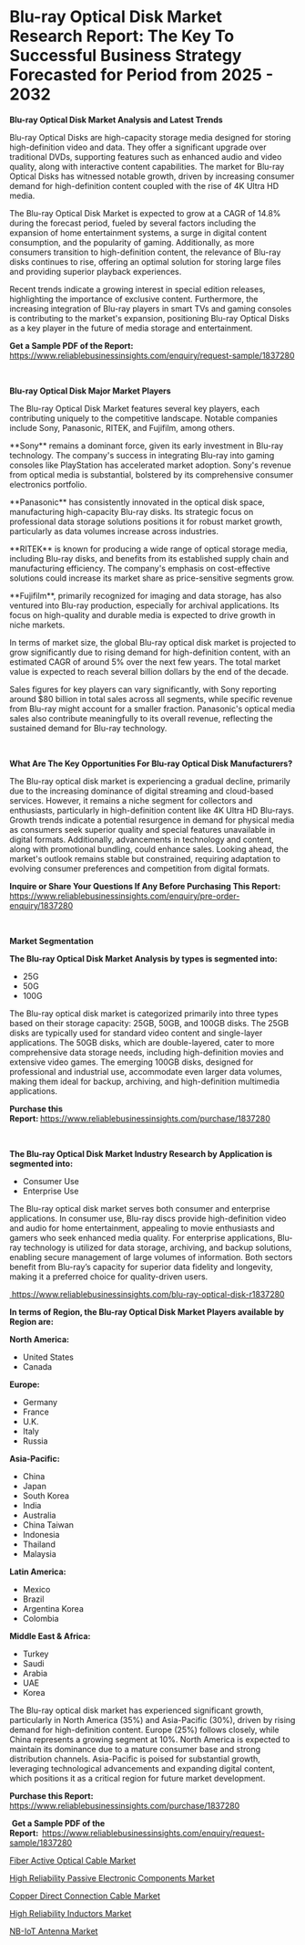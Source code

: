 <p><h1>Blu-ray Optical Disk Market Research Report: The Key To Successful Business Strategy Forecasted for Period from 2025 - 2032</h1></p><p><strong>Blu-ray Optical Disk Market Analysis and Latest Trends</strong></p>
<p><p>Blu-ray Optical Disks are high-capacity storage media designed for storing high-definition video and data. They offer a significant upgrade over traditional DVDs, supporting features such as enhanced audio and video quality, along with interactive content capabilities. The market for Blu-ray Optical Disks has witnessed notable growth, driven by increasing consumer demand for high-definition content coupled with the rise of 4K Ultra HD media.</p><p>The Blu-ray Optical Disk Market is expected to grow at a CAGR of 14.8% during the forecast period, fueled by several factors including the expansion of home entertainment systems, a surge in digital content consumption, and the popularity of gaming. Additionally, as more consumers transition to high-definition content, the relevance of Blu-ray disks continues to rise, offering an optimal solution for storing large files and providing superior playback experiences.</p><p>Recent trends indicate a growing interest in special edition releases, highlighting the importance of exclusive content. Furthermore, the increasing integration of Blu-ray players in smart TVs and gaming consoles is contributing to the market's expansion, positioning Blu-ray Optical Disks as a key player in the future of media storage and entertainment.</p></p>
<p><strong>Get a Sample PDF of the Report:&nbsp;</strong> <a href="https://www.reliablebusinessinsights.com/enquiry/request-sample/1837280?utm_campaign=57&utm_medium=2&utm_source=Github&utm_content=ia&utm_term=13022025&utm_id=blu-ray-optical-disk">https://www.reliablebusinessinsights.com/enquiry/request-sample/1837280</a></p>
<p>&nbsp;</p>
<p><strong>Blu-ray Optical Disk Major Market Players</strong></p>
<p><p>The Blu-ray Optical Disk Market features several key players, each contributing uniquely to the competitive landscape. Notable companies include Sony, Panasonic, RITEK, and Fujifilm, among others.</p><p>**Sony** remains a dominant force, given its early investment in Blu-ray technology. The company's success in integrating Blu-ray into gaming consoles like PlayStation has accelerated market adoption. Sony's revenue from optical media is substantial, bolstered by its comprehensive consumer electronics portfolio.</p><p>**Panasonic** has consistently innovated in the optical disk space, manufacturing high-capacity Blu-ray disks. Its strategic focus on professional data storage solutions positions it for robust market growth, particularly as data volumes increase across industries. </p><p>**RITEK** is known for producing a wide range of optical storage media, including Blu-ray disks, and benefits from its established supply chain and manufacturing efficiency. The company's emphasis on cost-effective solutions could increase its market share as price-sensitive segments grow.</p><p>**Fujifilm**, primarily recognized for imaging and data storage, has also ventured into Blu-ray production, especially for archival applications. Its focus on high-quality and durable media is expected to drive growth in niche markets.</p><p>In terms of market size, the global Blu-ray optical disk market is projected to grow significantly due to rising demand for high-definition content, with an estimated CAGR of around 5% over the next few years. The total market value is expected to reach several billion dollars by the end of the decade.</p><p>Sales figures for key players can vary significantly, with Sony reporting around $80 billion in total sales across all segments, while specific revenue from Blu-ray might account for a smaller fraction. Panasonic's optical media sales also contribute meaningfully to its overall revenue, reflecting the sustained demand for Blu-ray technology.</p></p>
<p>&nbsp;</p>
<p><strong>What Are The Key Opportunities For Blu-ray Optical Disk Manufacturers?</strong></p>
<p><p>The Blu-ray optical disk market is experiencing a gradual decline, primarily due to the increasing dominance of digital streaming and cloud-based services. However, it remains a niche segment for collectors and enthusiasts, particularly in high-definition content like 4K Ultra HD Blu-rays. Growth trends indicate a potential resurgence in demand for physical media as consumers seek superior quality and special features unavailable in digital formats. Additionally, advancements in technology and content, along with promotional bundling, could enhance sales. Looking ahead, the market's outlook remains stable but constrained, requiring adaptation to evolving consumer preferences and competition from digital formats.</p></p>
<p><strong>Inquire or Share Your Questions If Any Before Purchasing This Report:</strong> <a href="https://www.reliablebusinessinsights.com/enquiry/pre-order-enquiry/1837280?utm_campaign=57&utm_medium=2&utm_source=Github&utm_content=ia&utm_term=13022025&utm_id=blu-ray-optical-disk">https://www.reliablebusinessinsights.com/enquiry/pre-order-enquiry/1837280</a></p>
<p>&nbsp;</p>
<p><strong>Market Segmentation</strong></p>
<p><strong>The Blu-ray Optical Disk Market Analysis by types is segmented into:</strong></p>
<p><ul><li>25G</li><li>50G</li><li>100G</li></ul></p>
<p><p>The Blu-ray optical disk market is categorized primarily into three types based on their storage capacity: 25GB, 50GB, and 100GB disks. The 25GB disks are typically used for standard video content and single-layer applications. The 50GB disks, which are double-layered, cater to more comprehensive data storage needs, including high-definition movies and extensive video games. The emerging 100GB disks, designed for professional and industrial use, accommodate even larger data volumes, making them ideal for backup, archiving, and high-definition multimedia applications.</p></p>
<p><strong>Purchase this Report:&nbsp;</strong><a href="https://www.reliablebusinessinsights.com/purchase/1837280?utm_campaign=57&utm_medium=2&utm_source=Github&utm_content=ia&utm_term=13022025&utm_id=blu-ray-optical-disk">https://www.reliablebusinessinsights.com/purchase/1837280</a></p>
<p>&nbsp;</p>
<p><strong>The Blu-ray Optical Disk Market Industry Research by Application is segmented into:</strong></p>
<p><ul><li>Consumer Use</li><li>Enterprise Use</li></ul></p>
<p><p>The Blu-ray optical disk market serves both consumer and enterprise applications. In consumer use, Blu-ray discs provide high-definition video and audio for home entertainment, appealing to movie enthusiasts and gamers who seek enhanced media quality. For enterprise applications, Blu-ray technology is utilized for data storage, archiving, and backup solutions, enabling secure management of large volumes of information. Both sectors benefit from Blu-ray’s capacity for superior data fidelity and longevity, making it a preferred choice for quality-driven users.</p></p>
<p><a href="https://www.reliablebusinessinsights.com/blu-ray-optical-disk-r1837280?utm_campaign=57&utm_medium=2&utm_source=Github&utm_content=ia&utm_term=13022025&utm_id=blu-ray-optical-disk">&nbsp;https://www.reliablebusinessinsights.com/blu-ray-optical-disk-r1837280</a></p>
<p><strong>In terms of Region, the Blu-ray Optical Disk Market Players available by Region are:</strong></p>
<p>
    <p> <strong> North America: </strong>
        <ul>
            <li>United States</li>
            <li>Canada</li>
        </ul>
        </p> 
    <p> <strong> Europe: </strong>
        <ul>
            <li>Germany</li>
            <li>France</li>
            <li>U.K.</li>
            <li>Italy</li>
            <li>Russia</li>
        </ul>
        </p> 
    <p> <strong> Asia-Pacific: </strong>
        <ul>
            <li>China</li>
            <li>Japan</li>
            <li>South Korea</li>
            <li>India</li>
            <li>Australia</li>
            <li>China Taiwan</li>
            <li>Indonesia</li>
            <li>Thailand</li>
            <li>Malaysia</li>
        </ul>
        </p> 
    <p> <strong> Latin America: </strong>
        <ul>
            <li>Mexico</li>
            <li>Brazil</li>
            <li>Argentina Korea</li>
            <li>Colombia</li>
        </ul>
        </p> 
    <p> <strong> Middle East & Africa: </strong>
        <ul>
            <li>Turkey</li>
            <li>Saudi</li>
            <li>Arabia</li>
            <li>UAE</li>
            <li>Korea</li>
        </ul>
    </p>
    </p>
<p><p>The Blu-ray optical disk market has experienced significant growth, particularly in North America (35%) and Asia-Pacific (30%), driven by rising demand for high-definition content. Europe (25%) follows closely, while China represents a growing segment at 10%. North America is expected to maintain its dominance due to a mature consumer base and strong distribution channels. Asia-Pacific is poised for substantial growth, leveraging technological advancements and expanding digital content, which positions it as a critical region for future market development.</p></p>
<p><strong>Purchase this Report: </strong><a href="https://www.reliablebusinessinsights.com/purchase/1837280?utm_campaign=57&utm_medium=2&utm_source=Github&utm_content=ia&utm_term=13022025&utm_id=blu-ray-optical-disk">https://www.reliablebusinessinsights.com/purchase/1837280</a></p>
<p>&nbsp;<strong>Get a Sample PDF of the Report:&nbsp;&nbsp;</strong><a href="https://www.reliablebusinessinsights.com/enquiry/request-sample/1837280?utm_campaign=57&utm_medium=2&utm_source=Github&utm_content=ia&utm_term=13022025&utm_id=blu-ray-optical-disk">https://www.reliablebusinessinsights.com/enquiry/request-sample/1837280</a></p>
<p><strong></strong></p>
<p><p><a href="https://github.com/doljanzwald/Market-Research-Report-List-1/blob/main/fiber-active-optical-cable-market.md?utm_campaign=57&utm_medium=2&utm_source=Github&utm_content=ia&utm_term=13022025&utm_id=blu-ray-optical-disk">Fiber Active Optical Cable Market</a></p><p><a href="https://github.com/vengatsabibu/Market-Research-Report-List-1/blob/main/high-reliability-passive-electronic-components-market.md?utm_campaign=57&utm_medium=2&utm_source=Github&utm_content=ia&utm_term=13022025&utm_id=blu-ray-optical-disk">High Reliability Passive Electronic Components Market</a></p><p><a href="https://github.com/aqharimbugua3/Market-Research-Report-List-1/blob/main/copper-direct-connection-cable-market.md?utm_campaign=57&utm_medium=2&utm_source=Github&utm_content=ia&utm_term=13022025&utm_id=blu-ray-optical-disk">Copper Direct Connection Cable Market</a></p><p><a href="https://github.com/rianttegang/Market-Research-Report-List-1/blob/main/high-reliability-inductors-market.md?utm_campaign=57&utm_medium=2&utm_source=Github&utm_content=ia&utm_term=13022025&utm_id=blu-ray-optical-disk">High Reliability Inductors Market</a></p><p><a href="https://github.com/usraceby/Market-Research-Report-List-1/blob/main/nb-iot-antenna-market.md?utm_campaign=57&utm_medium=2&utm_source=Github&utm_content=ia&utm_term=13022025&utm_id=blu-ray-optical-disk">NB-IoT Antenna Market</a></p></p>